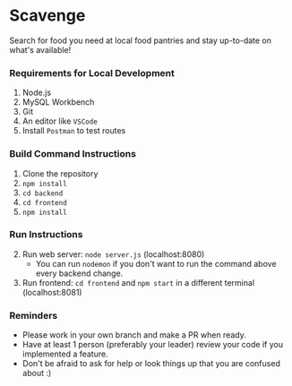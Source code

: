 # Scavenge
Search for food you need at local food pantries and stay up-to-date on what's available!

### Requirements for Local Development
1. Node.js
2. MySQL Workbench
3. Git
4. An editor like `VSCode`
5. Install `Postman` to test routes


### Build Command Instructions
1. Clone the repository
2. `npm install`
3. `cd backend`
4. `cd frontend`
5. `npm install`

### Run Instructions
2. Run web server: `node server.js` (localhost:8080)
    - You can run `nodemon` if you don't want to run the command above every backend change.
3. Run frontend: `cd frontend` and `npm start` in a different terminal (localhost:8081)

### Reminders
- Please work in your own branch and make a PR when ready.
- Have at least 1 person (preferably your leader) review your code if you implemented a feature.
- Don't be afraid to ask for help or look things up that you are confused about :)
